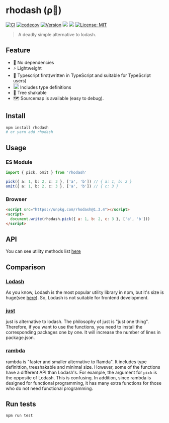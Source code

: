 # rhodash (ρ🏃)

[![CI](https://github.com/KoichiKiyokawa/rhodash/actions/workflows/ci.yml/badge.svg)](https://github.com/KoichiKiyokawa/rhodash/actions/workflows/ci.yml)
[![codecov](https://codecov.io/gh/KoichiKiyokawa/rhodash/branch/main/graph/badge.svg?token=WHSEI5ACVJ)](https://codecov.io/gh/KoichiKiyokawa/rhodash)
[![Version](https://img.shields.io/npm/v/rhodash.svg)](https://www.npmjs.com/package/rhodash)
![](https://badgen.net/bundlephobia/minzip/rhodash?cache=300)
![](https://badgen.net/npm/dt/rhodash?cache=300)
[![License: MIT](https://img.shields.io/badge/License-MIT-yellow.svg)](#)

> A deadly simple alternative to lodash.

## Feature

- 🚀 No dependencies
- ⚡️ Lightweight
- 💪 Typescript first(written in TypeScript and suitable for TypeScript users)
- <img src=https://static.npmjs.com/255a118f56f5346b97e56325a1217a16.svg width=18 height=18 /> Includes type definitions
- 🍃 Tree shakable
- 🗺️ Sourcemap is available (easy to debug).

## Install

```sh
npm install rhodash
# or yarn add rhodash
```

## Usage

### ES Module

```ts
import { pick, omit } from 'rhodash'

pick({ a: 1, b: 2, c: 3 }, ['a', 'b']) // { a: 1, b: 2 }
omit({ a: 1, b: 2, c: 3 }, ['a', 'b']) // { c: 3 }
```

### Browser

```html
<script src="https://unpkg.com/rhodash@1.3.4"></script>
<script>
  document.write(rhodash.pick({ a: 1, b: 2, c: 3 }, ['a', 'b']))
</script>
```

## API

You can see utility methods list [here](https://github.com/KoichiKiyokawa/rhodash/tree/main/src)

## Comparison

### [Lodash](https://github.com/lodash/lodash)

As you know, Lodash is the most popular utility library in npm, but it's size is huge(see [here](https://bundlephobia.com/result?p=lodash)). So, Lodash is not suitable for frontend development.

### [just](https://github.com/angus-c/just)

just is alternative to lodash. The philosophy of just is "just one thing". Therefore, if you want to use the functions, you need to install the corresponding packages one by one. It will increase the number of lines in package.json.

### [rambda]()

rambda is "faster and smaller alternative to Ramda". It includes type definittion, treeshakable and minimal size. However, some of the functions have a different API than Lodash's. For example, the argument for `pick` is the opposite of Lodash. This is confusing. In addition, since rambda is designed for functional programming, it has many extra functions for those who do not need functional programming.

## Run tests

```sh
npm run test
```
